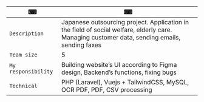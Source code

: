 ⌨ | ⌨
--- | --- 
`Description` | Japanese outsourcing project. Application in the field of social welfare, elderly care. Managing customer data, sending emails, sending faxes
`Team size` | 5
`My responsibility` | Building website’s UI according to Figma design, Backend’s functions, fixing bugs
`Technical` |  PHP (Laravel), Vuejs + TailwindCSS, MySQL, OCR PDF, PDF, CSV processing
